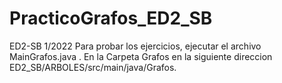 # PracticoGrafos_ED2_SB
ED2-SB 1/2022
Para probar los ejercicios, ejecutar el archivo MainGrafos.java .
En la Carpeta Grafos en la siguiente direccion ED2_SB/ARBOLES/src/main/java/Grafos.
